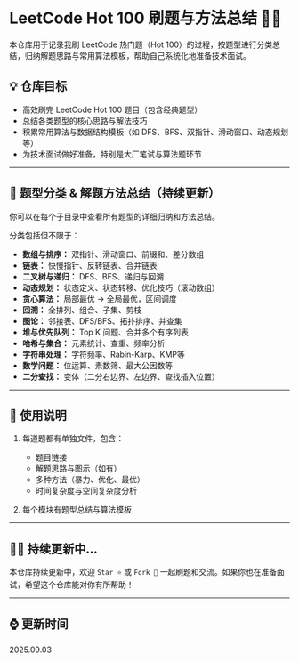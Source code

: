 # LeetCode Hot 100 刷题与方法总结 📘🔥

本仓库用于记录我刷 LeetCode 热门题（Hot 100）的过程，按题型进行分类总结，归纳解题思路与常用算法模板，帮助自己系统化地准备技术面试。

## 💡 仓库目标

- 高效刷完 LeetCode Hot 100 题目（包含经典题型）
- 总结各类题型的核心思路与解法技巧
- 积累常用算法与数据结构模板（如 DFS、BFS、双指针、滑动窗口、动态规划等）
- 为技术面试做好准备，特别是大厂笔试与算法题环节


---

## 🧠 题型分类 & 解题方法总结（持续更新）

你可以在每个子目录中查看所有题型的详细归纳和方法总结。

分类包括但不限于：

- **数组与排序：** 双指针、滑动窗口、前缀和、差分数组
- **链表：** 快慢指针、反转链表、合并链表
- **二叉树与递归：** DFS、BFS、递归与回溯
- **动态规划：** 状态定义、状态转移、优化技巧（滚动数组）
- **贪心算法：** 局部最优 -> 全局最优，区间调度
- **回溯：** 全排列、组合、子集、剪枝
- **图论：** 邻接表、DFS/BFS、拓扑排序、并查集
- **堆与优先队列：** Top K 问题、合并多个有序列表
- **哈希与集合：** 元素统计、查重、频率分析
- **字符串处理：** 字符频率、Rabin-Karp、KMP等
- **数学问题：** 位运算、素数筛、最大公因数等
- **二分查找：** 变体（二分右边界、左边界、查找插入位置）

---

## 📌 使用说明

1. 每道题都有单独文件，包含：
   - 题目链接
   - 解题思路与图示（如有）
   - 多种方法（暴力、优化、最优）
   - 时间复杂度与空间复杂度分析

2. 每个模块有题型总结与算法模板

---

## 🧗‍♂️ 持续更新中...

本仓库持续更新中，欢迎 `Star ⭐️` 或 `Fork 🍴` 一起刷题和交流。如果你也在准备面试，希望这个仓库能对你有所帮助！

---

## ⌚️ 更新时间
2025.09.03
